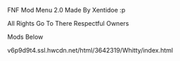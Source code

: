 FNF Mod Menu 2.0 Made By Xentidoe :p 

All Rights Go To There Respectful Owners

Mods Below

v6p9d9t4.ssl.hwcdn.net/html/3642319/Whitty/index.html
